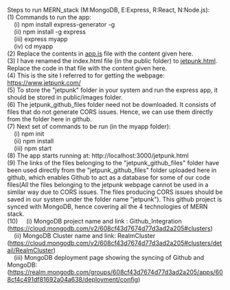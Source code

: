 Steps to run MERN_stack (M:MongoDB, E:Express, R:React, N:Node.js):<br>
(1) Commands to run the app:<br>
    &nbsp;&nbsp;&nbsp;&nbsp;(i) npm install express-generator -g<br>
    &nbsp;&nbsp;&nbsp;&nbsp;(ii) npm install -g express<br>
    &nbsp;&nbsp;&nbsp;&nbsp;(iii) express myapp<br>
    &nbsp;&nbsp;&nbsp;&nbsp;(iv) cd myapp<br>
(2) Replace the contents in <u>app.js</u> file with the content given here.<br>
(3) I have renamed the index.html file (in the public folder) to <u>jetpunk.html</u>. Replace the code in that file with the content given here.<br>
(4) This is the site I referred to for getting the webpage: https://www.jetpunk.com/<br>
(5) To store the "jetpunk" folder in your system and run the express app, it should be stored in public/images folder.<br>
(6) The jetpunk_github_files folder need not be downloaded. It consists of files that do not generate CORS issues. Hence, we can use them directly from the folder here in github.<br>
(7) Next set of commands to be run (in the myapp folder):<br>
    &nbsp;&nbsp;&nbsp;&nbsp;(i) npm init<br>
    &nbsp;&nbsp;&nbsp;&nbsp;(ii) npm install<br>
    &nbsp;&nbsp;&nbsp;&nbsp;(iii) npm start<br>
(8) The app starts running at: http://localhost:3000/jetpunk.html<br>
(9) The links of the files belonging to the "jetpunk_github_files" folder have been used directly from the "jetpunk_github_files" folder uploaded here in github, which enables Github to act as a database for some of our code files(All the files belonging to the jetpunk webpage cannot be used in a similar way due to CORS issues. The files producing CORS issues should be saved in our system under the folder name "jetpunk"). This github project is synced with MongoDB, hence covering all the 4 technologies of MERN stack.<br>
(10) 
     &nbsp;&nbsp;&nbsp;&nbsp;(i) MongoDB project name and link : Github_Integration (https://cloud.mongodb.com/v2/608cf43d7674d77d3ad2a205#clusters) <br>
     &nbsp;&nbsp;&nbsp;&nbsp;(ii) MongoDB Cluster name and link: RealmCluster (https://cloud.mongodb.com/v2/608cf43d7674d77d3ad2a205#clusters/detail/RealmCluster) <br>
     &nbsp;&nbsp;&nbsp;&nbsp;(iii) MongoDB deployment page showing the syncing of Github and MongoDB:(https://realm.mongodb.com/groups/608cf43d7674d77d3ad2a205/apps/608cf4c491df81692a04a638/deployment/config)
